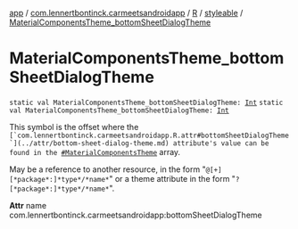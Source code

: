 [app](../../../index.md) / [com.lennertbontinck.carmeetsandroidapp](../../index.md) / [R](../index.md) / [styleable](index.md) / [MaterialComponentsTheme_bottomSheetDialogTheme](./-material-components-theme_bottom-sheet-dialog-theme.md)

# MaterialComponentsTheme_bottomSheetDialogTheme

`static val MaterialComponentsTheme_bottomSheetDialogTheme: `[`Int`](https://kotlinlang.org/api/latest/jvm/stdlib/kotlin/-int/index.html)
`static val MaterialComponentsTheme_bottomSheetDialogTheme: `[`Int`](https://kotlinlang.org/api/latest/jvm/stdlib/kotlin/-int/index.html)

This symbol is the offset where the ``[`com.lennertbontinck.carmeetsandroidapp.R.attr#bottomSheetDialogTheme`](../attr/bottom-sheet-dialog-theme.md) attribute's value can be found in the ``[`#MaterialComponentsTheme`](-material-components-theme.md) array.

May be a reference to another resource, in the form "`@[+][*package*:]*type*/*name*`" or a theme attribute in the form "`?[*package*:]*type*/*name*`".

**Attr**
name com.lennertbontinck.carmeetsandroidapp:bottomSheetDialogTheme

